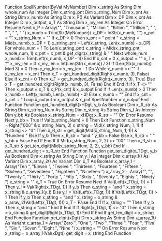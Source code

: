 Function SpellNumber(ByVal MyNumber)
Dim x_string As String
Dim whole_num As Integer
Dim x_string_pnt
Dim x_string_Num
Dim x_pnt As String
Dim x_numb As String
Dim x_P() As Variant
Dim x_DP
Dim x_cnt As Integer
Dim x_output, x_T As String
Dim x_my_len As Integer
On Error Resume Next
x_P = Array("", "Thousand ", "Million ", "Billion ", "Trillion ", " ", " ", " ", " ")
x_numb = Trim(Str(MyNumber))
x_DP = InStr(x_numb, ".")
x_pnt = ""
x_string_Num = ""
If x_DP > 0 Then
x_pnt = " point "
x_string = Mid(x_numb, x_DP + 1)
x_string_pnt = Left(x_string, Len(x_numb) - x_DP)
For whole_num = 1 To Len(x_string_pnt)
x_string = Mid(x_string_pnt, whole_num, 1)
x_pnt = x_pnt & get_digit(x_string) & " "
Next whole_num
x_numb = Trim(Left(x_numb, x_DP - 1))
End If
x_cnt = 0
x_output = ""
x_T = ""
x_my_len = 0
x_my_len = Int(Len(Str(x_numb)) / 3)
If (Len(Str(x_numb)) Mod 3) = 0 Then x_my_len = x_my_len - 1
Do While x_numb <> ""
If x_my_len = x_cnt Then
x_T = get_hundred_digit(Right(x_numb, 3), False)
Else
If x_cnt = 0 Then
x_T = get_hundred_digit(Right(x_numb, 3), True)
Else
x_T = get_hundred_digit(Right(x_numb, 3), False)
End If
End If
If x_T <> "" Then
x_output = x_T & x_P(x_cnt) & x_output
End If
If Len(x_numb) > 3 Then
x_numb = Left(x_numb, Len(x_numb) - 3)
Else
x_numb = ""
End If
x_cnt = x_cnt + 1
Loop
x_output = x_output & x_pnt
SpellNumber = x_output
End Function
Function get_hundred_digit(xHDgt, y_b As Boolean)
Dim x_R_str As String
Dim x_string_Num As String
Dim x_string As String
Dim y_I As Integer
Dim y_bb As Boolean
x_string_Num = xHDgt
x_R_str = ""
On Error Resume Next
y_bb = True
If Val(x_string_Num) = 0 Then Exit Function
x_string_Num = Right("000" & x_string_Num, 3)
x_string = Mid(x_string_Num, 1, 1)
If x_string <> "0" Then
x_R_str = get_digit(Mid(x_string_Num, 1, 1)) & "Hundred "
Else
If y_b Then
x_R_str = "and "
y_bb = False
Else
x_R_str = " "
y_bb = False
End If
End If
If Mid(x_string_Num, 2, 2) <> "00" Then
x_R_str = x_R_str & get_ten_digit(Mid(x_string_Num, 2, 2), y_bb)
End If
get_hundred_digit = x_R_str
End Function
Function get_ten_digit(x_TDgt, y_b As Boolean)
Dim x_string As String
Dim y_I As Integer
Dim x_array_1() As Variant
Dim x_array_2() As Variant
Dim x_T As Boolean
x_array_1 = Array("Ten ", "Eleven ", "Twelve ", "Thirteen ", "Fourteen ", "Fifteen ", "Sixteen ", "Seventeen ", "Eighteen ", "Nineteen ")
x_array_2 = Array("", "", "Twenty ", "Thirty ", "Forty ", "Fifty ", "Sixty ", "Seventy ", "Eighty ", "Ninety ")
x_string = ""
x_T = True
On Error Resume Next
If Val(Left(x_TDgt, 1)) = 1 Then
y_I = Val(Right(x_TDgt, 1))
If y_b Then x_string = "and "
x_string = x_string & x_array_1(y_I)
Else
y_I = Val(Left(x_TDgt, 1))
If Val(Left(x_TDgt, 1)) > 1 Then
If y_b Then x_string = "and "
x_string = x_string & x_array_2(Val(Left(x_TDgt, 1)))
x_T = False
End If
If x_string = "" Then
If y_b Then
x_string = "and "
End If
End If
If Right(x_TDgt, 1) <> "0" Then
x_string = x_string & get_digit(Right(x_TDgt, 1))
End If
End If
get_ten_digit = x_string
End Function
Function get_digit(xDgt)
Dim x_string As String
Dim x_array_1() As Variant
x_array_1 = Array("Zero ", "One ", "Two ", "Three ", "Four ", "Five ", "Six ", "Seven ", "Eight ", "Nine ")
x_string = ""
On Error Resume Next
x_string = x_array_1(Val(xDgt))
get_digit = x_string
End Function
